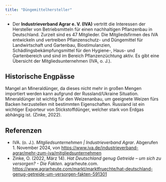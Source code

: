 ```yaml
---
title: "Düngemittelhersteller"
---
```



- Der **Industrieverband Agrar e. V. (IVA)** vertritt die Interessen der Hersteller von Betriebsmitteln für einen nachhaltigen Pflanzenbau in Deutschland. Zurzeit sind es 47 Mitglieder. Die Mitgliedsfirmen des IVA entwickeln und vertreiben Pflanzenschutz- und Düngemittel für Landwirtschaft und Gartenbau, Biostimulanzien, Schädlingsbekämpfungsmittel für den Hygiene-, Haus- und Gartenbereich und sind im Bereich Pflanzenzüchtung aktiv. Es gibt eine Übersicht der Mitgliedsunternehmen (IVA, o. J.).

## Historische Engpässe
Mangel an Mineraldünger, da dieses nicht mehr in großen Mengen importiert werden kann aufgrund der Russland/Ukraine Situation. Mineraldünger ist wichtig für den Weizenanbau, um geeignete Weizen fürs Backen herzustellen mit bestimmten Eigenschaften. Russland ist ein wichtiger Exporteur von Stickstoffdünger, welcher stark von Erdgas abhängig ist. (Zinke, 2022).

## Referenzen
- IVA. (o. J.). *Mitgliedsunternehmen | Industrieverband Agrar*. Abgerufen 1. November 2024, von <https://www.iva.de/industrieverband-agrar/mehr-zum-iva/mitgliedsunternehmen>
- Zinke, O. (2022, März 14). *Hat Deutschland genug Getreide – um sich zu versorgen? - Die Fakten*. agrarheute.com. <https://www.agrarheute.com/markt/marktfruechte/hat-deutschland-genug-getreide-um-versorgen-fakten-591301>



